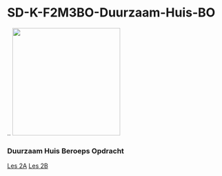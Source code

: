 # SD-K-F2M3BO-Duurzaam-Huis-BO

  
..
<img src="https://github.com/MediacollegeAmsterdam/SD-K-F2M3BO-Duurzaam-Huis-BO/blob/main/Duurzaam_huis_logo.png" width=250>
### Duurzaam Huis Beroeps Opdracht  


[Les 2A](32333.hosts1.ma-cloud.nl/InternetOfThings/SD-K-F2M3BO-Duurzaam-Huis-BO-main/les2A/testMyApi.html)
[Les 2B](http://32333.hosts1.ma-cloud.nl/InternetOfThings/SD-K-F2M3BO-Duurzaam-Huis-BO-main/les2B/testMyApiAjax.html)